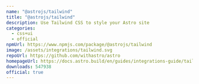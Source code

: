 ```yaml
---
name: "@astrojs/tailwind"
title: "@astrojs/tailwind"
description: Use Tailwind CSS to style your Astro site
categories:
  - css+ui
  - official
npmUrl: https://www.npmjs.com/package/@astrojs/tailwind
image: /assets/integrations/tailwind.svg
repoUrl: https://github.com/withastro/astro
homepageUrl: https://docs.astro.build/en/guides/integrations-guide/tailwind/
downloads: 547938
official: true
---
```

